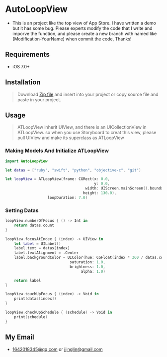 # AutoLoopView

- This is an project like the top view of App Store. I have written a demo but it has 
some bug. Please experts modify the code that I write and imporve the function, and please 
create a new branch with named like (Modification-YourName) when commit the code, Thanks!

## Requirements

- iOS 7.0+

## Installation

> Download [Zip file]("https://github.com/Alamofire/Alamofire/archive/master.zip") and insert into your project or copy source file and paste in your project.

## Usage

> ATLoopView inherit UIView, and there is an UICollectionView in ATLoopView. so when you use Storyboard to creat this view, please pull UIView and make its superclass as ATLoopView

### Making Models And Initialize ATLoopView

```swift
import AutoLoopView

let datas = ["ruby", "swift", "python", "objective-c", "git"]

let loopView = ATLoopView(frame: CGRect(x: 0.0, 
										y: 0.0, 
									width: UIScreen.mainScreen().bounds.width, 
								   height: 130.0), 
				   loopDuration: 7.0)
```

### Setting Datas

```swift
loopView.numberOfFocus { () -> Int in
	return datas.count
}

loopView.focusAtIndex { (index) -> UIView in
	let label = UILabel()
	label.text = datas[index]
	label.textAlignment = .Center
	label.backgroundColor = UIColor(hue: CGFloat(index * 360 / datas.count) / 360.0,
							 saturation: 1.0,
							 brightness: 1.0,
								  alpha: 1.0)

	return label
}

loopView.touchUpFocus { (index) -> Void in
	print(datas[index])
}

loopView.checkUpSchedule { (schedule) -> Void in
	print(schedule)
}
```
## My Email

- 1642018345@qq.com or jjinglin@gmail.com